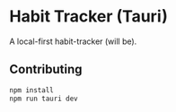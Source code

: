 # Habit Tracker (Tauri)

A local-first habit-tracker (will be).

## Contributing

```bash
npm install
npm run tauri dev
```
